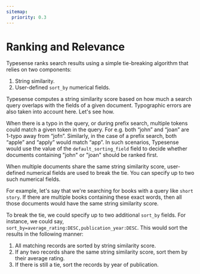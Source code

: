 ```yaml
---
sitemap:
  priority: 0.3
---
```


# Ranking and Relevance

Typesense ranks search results using a simple tie-breaking algorithm that relies on two components:

1. String similarity.
2. User-defined `sort_by` numerical fields.

Typesense computes a string similarity score based on how much a search query overlaps with the fields of a given document. Typographic errors are also taken into account here. Let's see how.

When there is a typo in the query, or during prefix search, multiple tokens could match a given token in the query. For e.g. both “john” and “joan” are 1-typo away from “jofn”. Similarly, in the case of a prefix search, both “apple” and “apply” would match “app”. In such scenarios, Typesense would use the value of the `default_sorting_field` field to decide whether documents containing "john" or "joan" should be ranked first.

When multiple documents share the same string similarity score, user-defined numerical fields are used to break the tie. You can specify up to two such numerical fields.

For example, let's say that we're searching for books with a query like `short story`. If there are multiple books containing these exact words, then all those documents would have the same string similarity score.

To break the tie, we could specify up to two additional `sort_by` fields. For instance, we could say, `sort_by=average_rating:DESC,publication_year:DESC`. This would sort the results in the following manner:

1. All matching records are sorted by string similarity score.
2. If any two records share the same string similarity score, sort them by their average rating.
3. If there is still a tie, sort the records by year of publication.
